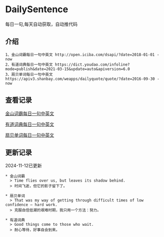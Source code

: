# DailySentence

每日一句,每天自动获取，自动推代码

## 介绍

```
1、金山词霸每日一句中英文 http://open.iciba.com/dsapi/?date=2018-01-01 - now
2、有道词典每日一句中英文 https://dict.youdao.com/infoline?mode=publish&date=2021-03-15&update=auto&apiversion=6.0
3、扇贝单词每日一句中英文 https://apiv3.shanbay.com/weapps/dailyquote/quote/?date=2016-09-30 - now
```

## 查看记录

[金山词霸每日一句中英文](./data/iciba/)

[有道词典每日一句中英文](./data/youdao/)

[扇贝单词每日一句中英文](./data/shanbay/)

## 更新记录
2024-11-12已更新 
```
* 金山词霸
  > Time flies over us, but leaves its shadow behind.
  > 时间飞逝，但它的影子留下了。

* 扇贝单词
  > That was my way of getting through difficult times of low confidence — hard work.
  > 克服自信低潮的艰难时期，我只用一个方法：努力。

* 有道词典
  > Good things come to those who wait.
  > 耐心等待，好事自会到来。

```

